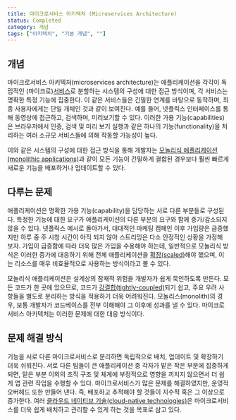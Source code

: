 ```yaml
---
title: 마이크로서비스 아키텍처 (Microservices Architecture)
status: Completed
category: 개념
tags: ["아키텍처", "기본 개념", ""]
---
```


## 개념

마이크로서비스 아키텍처(microservices architecture)는 애플리케이션을 각각이 독립적인 (마이크로)[서비스](/ko/service/)로 분할하는 시스템의 구성에 대한 접근 방식이며, 각 서비스는 명확한 특정 기능에 집중한다.
이 같은 서비스들은 긴밀한 연계를 바탕으로 동작하며, 최종 사용자에게는 단일 개체인 것과 같이 보여진다.
예를 들어, 넷플릭스 인터페이스를 통해 동영상에 접근하고, 검색하며, 미리보기할 수 있다.
이러한 가용 기능(capabilities)은 브라우저에서 인증, 검색 및 미리 보기 실행과 같은 하나의 기능(functionality)을 처리하는 여러 소규모 서비스들에 의해 작동할 가능성이 높다.

이와 같은 시스템의 구성에 대한 접근 방식을 통해 개발자는 [모놀리식 애플리케이션(monolithic applications)](/ko/monolithic-apps/)과 같이 모든 기능이 긴밀하게 결합된 경우보다 훨씬 빠르게 새로운 기능을 배포하거나 업데이트할 수 있다.

## 다루는 문제

애플리케이션은 명확한 가용 기능(capability)을 담당하는 서로 다른 부분들로 구성된다.
특정한 기능에 대한 요구가 애플리케이션의 다른 부분의 요구와 함께 증가/감소되지 않을 수 있다.
넷플릭스 예시로 돌아가서, 대대적인 마케팅 캠페인 이후 가입량은 급증했지만 
하루 중 주 시청 시간이 아직 되지 않아 스트리밍은 다소 안정적인 상황을 가정해 보자.
가입이 급증함에 따라 더욱 많은 가입을 수용해야 하는데,
일반적으로 모놀리식 방식은 이러한 증가에 대응하기 위해 전체 애플리케이션을 [확장(scaled)](/ko/scalability/)해야 했으며,
이는 리소스를 매우 비효율적으로 사용하는 방식이라고 볼 수 있다.

모놀리식 애플리케이션은 설계상의 잠재적 위험을 개발자가 쉽게 묵인하도록 만든다.
모든 코드가 한 곳에 있으므로, 코드가 [강결합(tightly-coupled)](/tightly-coupled-architectures/)되기 쉽고,
주요 우려 사항들을 별도로 분리하는 방식을 적용하기 더욱 어려워진다.
모놀리스(monolith)의 경우, 보통 개발자가 코드베이스를 전부 이해해야 그 이후에 성과를 낼 수 있다.
마이크로서비스 아키텍처는 이러한 문제에 대한 대응 방식이다.

## 문제 해결 방식

기능을 서로 다른 마이크로서비스로 분리하면 독립적으로 배치, 업데이트 및 확장하기 더욱 쉬워진다.
서로 다른 팀들이 큰 애플리케이션 중 각자가 맡은 작은 부분에 집중하게 되면,
맡은 부분 이외의 조직 구조 및 체계에 부정적으로 영향을 끼치지 않으면서 더 쉽게 앱 관련 작업을 수행할 수 있다.
마이크로서비스가 많은 문제를 해결하였지만, 운영적 오버헤드 또한 만들어 낸다.
즉, 배포하고 추적해야 할 것들이 지수적 혹은 그 이상으로 증가한다.
여러 [클라우드 네이티브 기술(cloud-native technologies)](/ko/cloud-native-tech/)은 마이크로서비스를 더욱 쉽게 배치하고 관리할 수 있게 하는 것을 목표로 삼고 있다.
